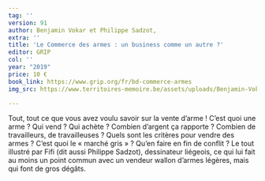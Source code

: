 ```yaml
---
tag: ''
version: 91
author: Benjamin Vokar et Philippe Sadzot,
extra: ''
title: 'Le Commerce des armes : un business comme un autre ?'
editor: GRIP
col: ''
year: "2019"
price: 10 €
book_link: https://www.grip.org/fr/bd-commerce-armes
img_src: https://www.territoires-memoire.be/assets/uploads/Benjamin-Vokar-Le-Commerce-des-armes.jpg

---
```

Tout, tout ce que vous avez voulu savoir sur la vente d’arme ! C’est quoi une arme ? Qui vend ? Qui achète ? Combien d’argent ça rapporte ? Combien de travailleurs, de travailleuses ? Quels sont les critères pour vendre des armes ? C’est quoi le « marché gris » ? Qu’en faire en fin de conflit ? Le tout illustré par Fifi (dit aussi Philippe Sadzot), dessinateur liégeois, ce qui lui fait au moins un point commun avec un vendeur wallon d’armes légères, mais qui font de gros dégâts.